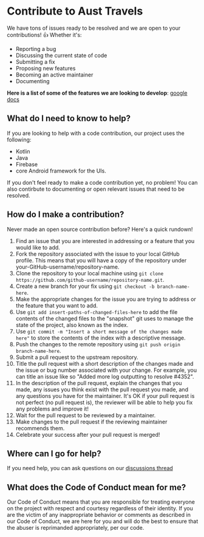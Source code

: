 <h1>Contribute to Aust Travels</h1>
We have tons of issues ready to be resolved and we are open to your contributions! 👍 Whether it's:

- Reporting a bug
- Discussing the current state of code
- Submitting a fix
- Proposing new features
- Becoming an active maintainer
- Documenting

**Here is a list of some of the features we are looking to develop**: [google docs](https://docs.google.com/document/d/1Yt98951ieODFlDX5dAFXWnPNEoxDURQh0MJ2_c-LU_I/edit?usp=sharing)

<h2>What do I need to know to help?</h2>
If you are looking to help with a code contribution, our project uses the following:

- Kotlin 
- Java
- Firebase
- core Android framework for the UIs. 

If you don't feel ready to make a code contribution yet, no problem! You can also contirbute to documenting or open relevant issues that need to be resolved. 

<h2>How do I make a contribution?</h2>
Never made an open source contribution before? Here's a quick rundown!

1. Find an issue that you are interested in addressing or a feature that you would like to add.
2. Fork the repository associated with the issue to your local GitHub profile. This means that you will have a copy of the repository under your-GitHub-username/repository-name.
3. Clone the repository to your local machine using `git clone https://github.com/github-username/repository-name.git`.
4. Create a new branch for your fix using `git checkout -b branch-name-here`.
5. Make the appropriate changes for the issue you are trying to address or the feature that you want to add.
6. Use `git add insert-paths-of-changed-files-here` to add the file contents of the changed files to the "snapshot" git uses to manage the state of the project, also known as the index.
7. Use `git commit -m "Insert a short message of the changes made here"` to store the contents of the index with a descriptive message.
8. Push the changes to the remote repository using `git push origin branch-name-here`.
9. Submit a pull request to the upstream repository.
10. Title the pull request with a short description of the changes made and the issue or bug number associated with your change. For example, you can title an issue like so "Added more log outputting to resolve #4352".
11. In the description of the pull request, explain the changes that you made, any issues you think exist with the pull request you made, and any questions you have for the maintainer. It's OK if your pull request is not perfect (no pull request is), the reviewer will be able to help you fix any problems and improve it!
12. Wait for the pull request to be reviewed by a maintainer.
13. Make changes to the pull request if the reviewing maintainer recommends them.
14. Celebrate your success after your pull request is merged!

<h2>Where can I go for help?</h2>
If you need help, you can ask questions on our <a href = "https://github.com/Propo41/aust_travels/discussions">discussions thread</a>

<h2>What does the Code of Conduct mean for me?</h2>
Our Code of Conduct means that you are responsible for treating everyone on the project with respect and courtesy regardless of their identity. If you are the victim of any inappropriate behavior or comments as described in our Code of Conduct, we are here for you and will do the best to ensure that the abuser is reprimanded appropriately, per our code.
